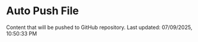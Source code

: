 # Auto Push File

Content that will be pushed to GitHub repository.
Last updated: 07/09/2025, 10:50:33 PM